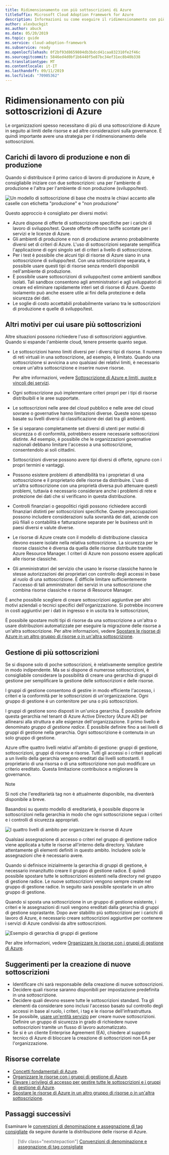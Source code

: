 ```yaml
---
title: Ridimensionamento con più sottoscrizioni di Azure
titleSuffix: Microsoft Cloud Adoption Framework for Azure
description: Informazioni su come eseguire il ridimensionamento con più sottoscrizioni di Azure.
author: alexbuckgit
ms.author: abuck
ms.date: 05/20/2019
ms.topic: guide
ms.service: cloud-adoption-framework
ms.subservice: ready
ms.openlocfilehash: 0f2bf93d8659804db3bdcd41caa832310fe2f46c
ms.sourcegitcommit: 5846ed4d0bf1b6440f5e87bc34ef31ec8b40b338
ms.translationtype: MT
ms.contentlocale: it-IT
ms.lasthandoff: 09/11/2019
ms.locfileid: "70905362"
---
```

# <a name="scaling-with-multiple-azure-subscriptions"></a>Ridimensionamento con più sottoscrizioni di Azure

Le organizzazioni spesso necessitano di più di una sottoscrizione di Azure in seguito ai limiti delle risorse e ad altre considerazioni sulla governance. È quindi importante avere una strategia per il ridimensionamento delle sottoscrizioni.

## <a name="production-and-nonproduction-workloads"></a>Carichi di lavoro di produzione e non di produzione

Quando si distribuisce il primo carico di lavoro di produzione in Azure, è consigliabile iniziare con due sottoscrizioni: una per l'ambiente di produzione e l'altra per l'ambiente di non produzione (sviluppo/test).

![Un modello di sottoscrizione di base che mostra le chiavi accanto alle caselle con etichetta "produzione" e "non produzione"](../../_images/ready/basic-subscription-model.png)

Questo approccio è consigliato per diversi motivi:

- Azure dispone di offerte di sottoscrizione specifiche per i carichi di lavoro di sviluppo/test. Queste offerte offrono tariffe scontate per i servizi e le licenze di Azure.
- Gli ambienti di produzione e non di produzione avranno probabilmente diversi set di criteri di Azure. L'uso di sottoscrizioni separate semplifica l'applicazione di ogni singolo set di criteri a livello di sottoscrizione.
- Per i test è possibile che alcuni tipi di risorse di Azure siano in una sottoscrizione di sviluppo/test. Con una sottoscrizione separata, è possibile usare questi tipi di risorse senza renderli disponibili nell'ambiente di produzione.
- È possibile usare sottoscrizioni di sviluppo/test come ambienti sandbox isolati. Tali sandbox consentono agli amministratori e agli sviluppatori di creare ed eliminare rapidamente interi set di risorse di Azure. Questo isolamento può anche essere utile ai fini della protezione e della sicurezza dei dati.
- Le soglie di costo accettabili probabilmente variano tra le sottoscrizioni di produzione e quelle di sviluppo/test.

## <a name="other-reasons-for-multiple-subscriptions"></a>Altri motivi per cui usare più sottoscrizioni

Altre situazioni possono richiedere l'uso di sottoscrizioni aggiuntive. Quando si espande l'ambiente cloud, tenere presente quanto segue.

- Le sottoscrizioni hanno limiti diversi per i diversi tipi di risorse. Il numero di reti virtuali in una sottoscrizione, ad esempio, è limitato. Quando una sottoscrizione si avvicina a uno qualsiasi dei relativi limiti, è necessario creare un'altra sottoscrizione e inserire nuove risorse.

  Per altre informazioni, vedere [Sottoscrizione di Azure e limiti, quote e vincoli dei servizi](/azure/azure-subscription-service-limits).

- Ogni sottoscrizione può implementare criteri propri per i tipi di risorse distribuibili e le aree supportate.

- Le sottoscrizioni nelle aree del cloud pubblico e nelle aree del cloud sovrane o governative hanno limitazioni diverse. Queste sono spesso basate su livelli diversi di classificazione dei dati tra gli ambienti.

- Se si separano completamente set diversi di utenti per motivi di sicurezza o di conformità, potrebbero essere necessarie sottoscrizioni distinte. Ad esempio, è possibile che le organizzazioni governative nazionali debbano limitare l'accesso a una sottoscrizione, consentendolo ai soli cittadini.

- Sottoscrizioni diverse possono avere tipi diversi di offerte, ognuno con i propri termini e vantaggi.

- Possono esistere problemi di attendibilità tra i proprietari di una sottoscrizione e il proprietario delle risorse da distribuire. L'uso di un'altra sottoscrizione con una proprietà diversa può attenuare questi problemi, tuttavia è necessario considerare anche i problemi di rete e protezione dei dati che si verificano in questa distribuzione.

- Controlli finanziari o geopolitici rigidi possono richiedere accordi finanziari distinti per sottoscrizioni specifiche. Queste preoccupazioni possono includere considerazioni sulla sovranità dei dati, aziende con più filiali o contabilità e fatturazione separate per le business unit in paesi diversi e valute diverse.

- Le risorse di Azure create con il modello di distribuzione classica devono essere isolate nella relativa sottoscrizione. La sicurezza per le risorse classiche è diversa da quella delle risorse distribuite tramite Azure Resource Manager. I criteri di Azure non possono essere applicati alle risorse classiche.

- Gli amministratori del servizio che usano le risorse classiche hanno le stesse autorizzazioni dei proprietari con controllo degli accessi in base al ruolo di una sottoscrizione. È difficile limitare sufficientemente l'accesso di tali amministratori dei servizi in una sottoscrizione che combina risorse classiche e risorse di Resource Manager.

È anche possibile scegliere di creare sottoscrizioni aggiuntive per altri motivi aziendali o tecnici specifici dell'organizzazione. Si potrebbe incorrere in costi aggiuntivi per i dati in ingresso e in uscita tra le sottoscrizioni,

È possibile spostare molti tipi di risorse da una sottoscrizione a un'altra o usare distribuzioni automatizzate per eseguire la migrazione delle risorse a un'altra sottoscrizione. Per altre informazioni, vedere [Spostare le risorse di Azure in un altro gruppo di risorse o in un'altra sottoscrizione](/azure/azure-resource-manager/resource-group-move-resources).

## <a name="managing-multiple-subscriptions"></a>Gestione di più sottoscrizioni

Se si dispone solo di poche sottoscrizioni, è relativamente semplice gestirle in modo indipendente. Ma se si dispone di numerose sottoscrizioni, è consigliabile considerare la possibilità di creare una gerarchia di gruppi di gestione per semplificare la gestione delle sottoscrizioni e delle risorse.

I gruppi di gestione consentono di gestire in modo efficiente l'accesso, i criteri e la conformità per le sottoscrizioni di un'organizzazione. Ogni gruppo di gestione è un contenitore per una o più sottoscrizioni.

I gruppi di gestione sono disposti in un'unica gerarchia. È possibile definire questa gerarchia nel tenant di Azure Active Directory (Azure AD) per allinearsi alla struttura e alle esigenze dell'organizzazione. Il primo livello è denominato *gruppo di gestione radice*. È possibile definire fino a sei livelli di gruppi di gestione nella gerarchia. Ogni sottoscrizione è contenuta in un solo gruppo di gestione.

Azure offre quattro livelli relativi all'ambito di gestione: gruppi di gestione, sottoscrizioni, gruppi di risorse e risorse. Tutti gli accessi o i criteri applicati a un livello della gerarchia vengono ereditati dai livelli sottostanti. Il proprietario di una risorsa o di una sottoscrizione non può modificare un criterio ereditato. Questa limitazione contribuisce a migliorare la governance.

> [!NOTE]
> Si noti che l'ereditarietà tag non è attualmente disponibile, ma diventerà disponibile a breve.

Basandosi su questo modello di ereditarietà, è possibile disporre le sottoscrizioni nella gerarchia in modo che ogni sottoscrizione segua i criteri e i controlli di sicurezza appropriati.

![I quattro livelli di ambito per organizzare le risorse di Azure](/azure/architecture/cloud-adoption/ready/azure-readiness-guide/media/organize-resources/scope-levels.png)

Qualsiasi assegnazione di accesso o criteri nel gruppo di gestione radice viene applicata a tutte le risorse all'interno della directory. Valutare attentamente gli elementi definiti in questo ambito. Includere solo le assegnazioni che è necessario avere.

Quando si definisce inizialmente la gerarchia di gruppi di gestione, è necessario innanzitutto creare il gruppo di gestione radice. È quindi possibile spostare tutte le sottoscrizioni esistenti nella directory nel gruppo di gestione radice. Le nuove sottoscrizioni vengono sempre create nel gruppo di gestione radice. In seguito sarà possibile spostarle in un altro gruppo di gestione.

Quando si sposta una sottoscrizione in un gruppo di gestione esistente, i criteri e le assegnazioni di ruoli vengono ereditati dalla gerarchia di gruppi di gestione soprastante. Dopo aver stabilito più sottoscrizioni per i carichi di lavoro di Azure, è necessario creare sottoscrizioni aggiuntive per contenere i servizi di Azure condivisi da altre sottoscrizioni.

![Esempio di gerarchia di gruppi di gestione](../../_images/ready/management-group-hierarchy.png)

Per altre informazioni, vedere [Organizzare le risorse con i gruppi di gestione di Azure](/azure/governance/management-groups).

## <a name="tips-for-creating-new-subscriptions"></a>Suggerimenti per la creazione di nuove sottoscrizioni

- Identificare chi sarà responsabile della creazione di nuove sottoscrizioni.
- Decidere quali risorse saranno disponibili per impostazione predefinita in una sottoscrizione.
- Decidere quali devono essere tutte le sottoscrizioni standard. Tra gli elementi da considerare sono inclusi l'accesso basato sul controllo degli accessi in base al ruolo, i criteri, i tag e le risorse dell'infrastruttura.
- Se possibile, [usare un'entità servizio](/azure/azure-resource-manager/grant-access-to-create-subscription) per creare nuove sottoscrizioni. Definire un gruppo di sicurezza in grado di richiedere nuove sottoscrizioni tramite un flusso di lavoro automatizzato.
- Se si è un cliente Enterprise Agreement (EA), chiedere al supporto tecnico di Azure di bloccare la creazione di sottoscrizioni non EA per l'organizzazione.

## <a name="related-resources"></a>Risorse correlate

- [Concetti fondamentali di Azure](./fundamental-concepts.md).
- [Organizzare le risorse con i gruppi di gestione di Azure](/azure/governance/management-groups).
- [Elevare i privilegi di accesso per gestire tutte le sottoscrizioni e i gruppi di gestione di Azure](/azure/role-based-access-control/elevate-access-global-admin).
- [Spostare le risorse di Azure in un altro gruppo di risorse o in un'altra sottoscrizione](/azure/azure-resource-manager/resource-group-move-resources).

## <a name="next-steps"></a>Passaggi successivi

Esaminare le [convenzioni di denominazione e assegnazione di tag consigliate](./name-and-tag.md) da seguire durante la distribuzione delle risorse di Azure.

> [!div class="nextstepaction"]
> [Convenzioni di denominazione e assegnazione di tag consigliate](./name-and-tag.md)
